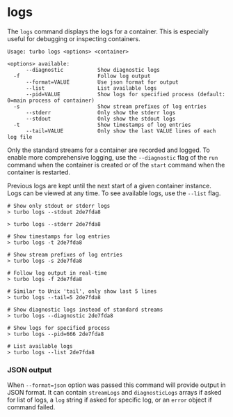 # logs

The `logs` command displays the logs for a container. This is especially useful for debugging or inspecting containers. 

```
Usage: turbo logs <options> <container>

<options> available:
      --diagnostic           Show diagnostic logs
  -f                         Follow log output
      --format=VALUE         Use json format for output
      --list                 List available logs
      --pid=VALUE            Show logs for specified process (default: 0=main process of container)
  -s                         Show stream prefixes of log entries
      --stderr               Only show the stderr logs
      --stdout               Only show the stdout logs
  -t                         Show timestamps of log entries
      --tail=VALUE           Only show the last VALUE lines of each log file
```

Only the standard streams for a container are recorded and logged. To enable more comprehensive logging, use the `--diagnostic` flag of the `run` command when the container is created or of the `start` command when the container is restarted. 

Previous logs are kept until the next start of a given container instance. Logs can be viewed at any time. To see available logs, use the `--list` flag. 

```
# Show only stdout or stderr logs
> turbo logs --stdout 2de7fda8

> turbo logs --stderr 2de7fda8

# Show timestamps for log entries
> turbo logs -t 2de7fda8

# Show stream prefixes of log entries
> turbo logs -s 2de7fda8

# Follow log output in real-time
> turbo logs -f 2de7fda8

# Similar to Unix 'tail', only show last 5 lines
> turbo logs --tail=5 2de7fda8

# Show diagnostic logs instead of standard streams
> turbo logs --diagnostic 2de7fda8

# Show logs for specified process
> turbo logs --pid=666 2de7fda8

# List available logs
> turbo logs --list 2de7fda8
```

### JSON output

When `--format=json` option was passed this command will provide output in JSON format. It can contain `streamLogs` and `diagnosticLogs` arrays if asked for list of logs, a `log` string if asked for specific log, or an `error` object if command failed.
